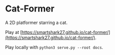 # Cat-Former

A 2D platformer starring a cat.

Play at [https://smartshark27.github.io/cat-former/](https://smartshark27.github.io/cat-former/).

Play locally with `python3 serve.py --root docs`.
